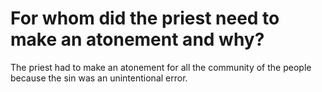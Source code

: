 # For whom did the priest need to make an atonement and why?

The priest had to make an atonement for all the community of the people because the sin was an unintentional error.
